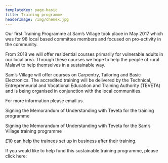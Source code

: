 ```yaml
---
templateKey: page-basic
title: Training programme
headerImage: /img/chemex.jpg
---
```

Our first Training Programme at Sam’s Village took place in May 2017 which was for 98 local based committee members and focused on pro-activity in the community.

From 2018  we will offer residential courses primarily for vulnerable adults in our local area.  Through these courses we hope to help the people of rural Malawi to help themselves in a sustainable way.

Sam’s Village will offer courses on Carpentry, Tailoring and Basic Electronics.  The accredited training will be delivered by the Technical, Entrepreneurial and Vocational Education and Training Authority (TEVETA) and is being organised in conjunction with the local communities.

For more information please email us.

 
Signing the Memorandum of Understanding with Teveta for the training programme

Signing the Memorandum of Understanding with Teveta for the Sam’s Village training programme

 

£10 can help the trainees set up in business after their training.

If you would like to help fund this sustainable training programme, please click here:
